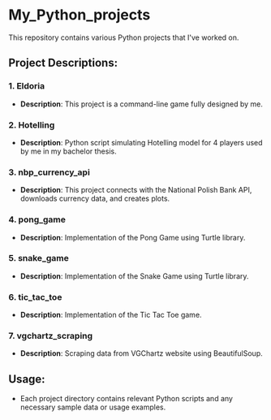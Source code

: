 # My_Python_projects
This repository contains various Python projects that I've worked on.

## Project Descriptions:

### 1. Eldoria
   - **Description**: This project is a command-line game fully designed by me.

### 2. Hotelling
   - **Description**: Python script simulating Hotelling model for 4 players used by me in my bachelor thesis.

### 3. nbp_currency_api
   - **Description**: This project connects with the National Polish Bank API, downloads currency data, and creates plots.
     
### 4. pong_game
   - **Description**: Implementation of the Pong Game using Turtle library.

### 5. snake_game
   - **Description**: Implementation of the Snake Game using Turtle library. 

### 6. tic_tac_toe
   - **Description**: Implementation of the Tic Tac Toe game. 

### 7. vgchartz_scraping
   - **Description**: Scraping data from VGChartz website using BeautifulSoup.

## Usage:
   - Each project directory contains relevant Python scripts and any necessary sample data or usage examples.


